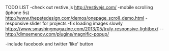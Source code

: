 TODO LIST
-check out restive.js http://restivejs.com/
-mobile scrolling (iphone 5s) http://www.thepetedesign.com/demos/onepage_scroll_demo.html
-responsive slider for projects
-fix loading images slowly https://www.smashingmagazine.com/2013/05/truly-responsive-lightbox/
--http://dimsemenov.com/plugins/magnific-popup/

-include facebook and twitter 'like' button